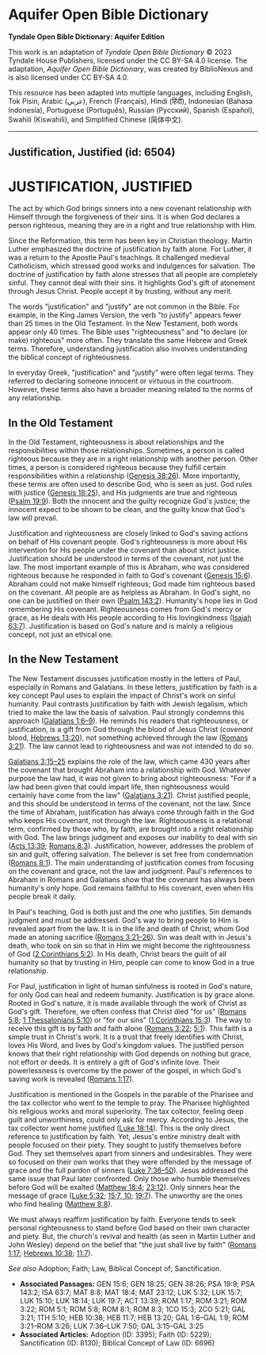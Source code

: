 # Aquifer Open Bible Dictionary

**Tyndale Open Bible Dictionary: Aquifer Edition**

This work is an adaptation of *Tyndale Open Bible Dictionary* © 2023 Tyndale House Publishers, licensed under the CC BY\-SA 4\.0 license. The adaptation, *Aquifer Open Bible Dictionary*, was created by BiblioNexus and is also licensed under CC BY\-SA 4\.0\.

This resource has been adapted into multiple languages, including English, Tok Pisin, Arabic (عربي), French (Français), Hindi (हिंदी), Indonesian (Bahasa Indonesia), Portuguese (Português), Russian (Русский), Spanish (Español), Swahili (Kiswahili), and Simplified Chinese (简体中文).



--------------------------------

## Justification, Justified (id: 6504)

JUSTIFICATION, JUSTIFIED
========================

The act by which God brings sinners into a new covenant relationship with Himself through the forgiveness of their sins. It is when God declares a person righteous, meaning they are in a right and true relationship with Him.

Since the Reformation, this term has been key in Christian theology. Martin Luther emphasized the doctrine of justification by faith alone. For Luther, it was a return to the Apostle Paul's teachings. It challenged medieval Catholicism, which stressed good works and indulgences for salvation. The doctrine of justification by faith alone stresses that all people are completely sinful. They cannot deal with their sins. It highlights God's gift of atonement through Jesus Christ. People accept it by trusting, without any merit.

The words "justification" and "justify" are not common in the Bible. For example, in the King James Version, the verb "to justify" appears fewer than 25 times in the Old Testament. In the New Testament, both words appear only 40 times. The Bible uses "righteousness" and "to declare (or make) righteous" more often. They translate the same Hebrew and Greek terms. Therefore, understanding justification also involves understanding the biblical concept of righteousness.

In everyday Greek, "justification" and "justify" were often legal terms. They referred to declaring someone innocent or virtuous in the courtroom. However, these terms also have a broader meaning related to the norms of any relationship.

In the Old Testament
--------------------

In the Old Testament, righteousness is about relationships and the responsibilities within those relationships. Sometimes, a person is called righteous because they are in a right relationship with another person. Other times, a person is considered righteous because they fulfill certain responsibilities within a relationship ([Genesis 38:26](https://ref.ly/Gen38:26)). More importantly, these terms are often used to describe God, who is seen as just. God rules with justice ([Genesis 18:25](https://ref.ly/Gen18:25)), and His judgments are true and righteous ([Psalm 19:9](https://ref.ly/Ps19:9)). Both the innocent and the guilty recognize God's justice; the innocent expect to be shown to be clean, and the guilty know that God's law will prevail.

Justification and righteousness are closely linked to God's saving actions on behalf of His covenant people. God's righteousness is more about His intervention for His people under the covenant than about strict justice. Justification should be understood in terms of the covenant, not just the law. The most important example of this is Abraham, who was considered righteous because he responded in faith to God's covenant ([Genesis 15:6](https://ref.ly/Gen15:6)). Abraham could not make himself righteous; God made him righteous based on the covenant. All people are as helpless as Abraham. In God's sight, no one can be justified on their own ([Psalm 143:2](https://ref.ly/Ps143:2)). Humanity's hope lies in God remembering His covenant. Righteousness comes from God's mercy or grace, as He deals with His people according to His lovingkindness ([Isaiah 63:7](https://ref.ly/Isa63:7)). Justification is based on God's nature and is mainly a religious concept, not just an ethical one.

In the New Testament
--------------------

The New Testament discusses justification mostly in the letters of Paul, especially in Romans and Galatians. In these letters, justification by faith is a key concept Paul uses to explain the impact of Christ's work on sinful humanity. Paul contrasts justification by faith with Jewish legalism, which tried to make the law the basis of salvation. Paul strongly condemns this approach ([Galatians 1:6–9](https://ref.ly/Gal1:6-Gal1:9)). He reminds his readers that righteousness, or justification, is a gift from God through the blood of Jesus Christ (*covenant* blood, [Hebrews 13:20](https://ref.ly/Heb13:20)), not something achieved through the law ([Romans 3:21](https://ref.ly/Rom3:21)). The law cannot lead to righteousness and was not intended to do so.

[Galatians 3:15–25](https://ref.ly/Gal3:15-Gal3:25) explains the role of the law, which came 430 years after the covenant that brought Abraham into a relationship with God. Whatever purpose the law had, it was not given to bring about righteousness: "For if a law had been given that could impart life, then righteousness would certainly have come from the law" ([Galatians 3:21](https://ref.ly/Gal3:21)). Christ justified people, and this should be understood in terms of the covenant, not the law. Since the time of Abraham, justification has always come through faith in the God who keeps His covenant, not through the law. Righteousness is a relational term, confirmed by those who, by faith, are brought into a right relationship with God. The law brings judgment and exposes our inability to deal with sin ([Acts 13:39](https://ref.ly/Acts13:39); [Romans 8:3](https://ref.ly/Rom8:3)). Justification, however, addresses the problem of sin and guilt, offering salvation. The believer is set free from condemnation ([Romans 8:1](https://ref.ly/Rom8:1)). The main understanding of justification comes from focusing on the covenant and grace, not the law and judgment. Paul's references to Abraham in Romans and Galatians show that the covenant has always been humanity's only hope. God remains faithful to His covenant, even when His people break it daily.

In Paul's teaching, God is both just and the one who justifies. Sin demands judgment and must be addressed. God's way to bring people to Him is revealed apart from the law. It is in the life and death of Christ, whom God made an atoning sacrifice ([Romans 3:21–26](https://ref.ly/Rom3:21-Rom3:26)). Sin was dealt with in Jesus's death, who took on sin so that in Him we might become the righteousness of God ([2 Corinthians 5:2](https://ref.ly/2Cor5:21)). In His death, Christ bears the guilt of all humanity so that by trusting in Him, people can come to know God in a true relationship.

For Paul, justification in light of human sinfulness is rooted in God's nature, for only God can heal and redeem humanity. Justification is by grace alone. Rooted in God's nature, it is made available through the work of Christ as God's gift. Therefore, we often confess that Christ died "for us" ([Romans 5:8](https://ref.ly/Rom5:8); [1 Thessalonians 5:10](https://ref.ly/1Thess5:10)) or "for our sins" ([1 Corinthians 15:3](https://ref.ly/1Cor15:3)). The way to receive this gift is by faith and faith alone ([Romans 3:22](https://ref.ly/Rom3:22); [5:1](https://ref.ly/Rom5:1)). This faith is a simple trust in Christ's work. It is a trust that freely identifies with Christ, loves His Word, and lives by God's kingdom values. The justified person knows that their right relationship with God depends on nothing but grace, not effort or deeds. It is entirely a gift of God's infinite love. Their powerlessness is overcome by the power of the gospel, in which God's saving work is revealed ([Romans 1:17](https://ref.ly/Rom1:17)).

Justification is mentioned in the Gospels in the parable of the Pharisee and the tax collector who went to the temple to pray. The Pharisee highlighted his religious works and moral superiority. The tax collector, feeling deep guilt and unworthiness, could only ask for mercy. According to Jesus, the tax collector went home justified ([Luke 18:14](https://ref.ly/Luke18:14)). This is the only direct reference to justification by faith. Yet, Jesus's entire ministry dealt with people focused on their piety. They sought to justify themselves before God. They set themselves apart from sinners and undesirables. They were so focused on their own works that they were offended by the message of grace and the full pardon of sinners ([Luke 7:36–50](https://ref.ly/Luke7:36-Luke7:50)). Jesus addressed the same issue that Paul later confronted. Only those who humble themselves before God will be exalted ([Matthew 18:4](https://ref.ly/Matt18:4); [23:12](https://ref.ly/Matt23:12)). Only sinners hear the message of grace ([Luke 5:32](https://ref.ly/Luke5:32); [15:7, 10](https://ref.ly/Luke15:7); [19:7](https://ref.ly/Luke19:7)). The unworthy are the ones who find healing ([Matthew 8:8](https://ref.ly/Matt8:8)).

We must always reaffirm justification by faith. Everyone tends to seek personal righteousness to stand before God based on their own character and piety. But, the church's revival and health (as seen in Martin Luther and John Wesley) depend on the belief that "the just shall live by faith" ([Romans 1:17](https://ref.ly/Rom1:17); [Hebrews 10:38](https://ref.ly/Heb10:38); [11:7](https://ref.ly/Heb11:7)).

*See also* Adoption; Faith; Law, Biblical Concept of; Sanctification.

* **Associated Passages:** GEN 15:6; GEN 18:25; GEN 38:26; PSA 19:9; PSA 143:2; ISA 63:7; MAT 8:8; MAT 18:4; MAT 23:12; LUK 5:32; LUK 15:7; LUK 15:10; LUK 18:14; LUK 19:7; ACT 13:39; ROM 1:17; ROM 3:21; ROM 3:22; ROM 5:1; ROM 5:8; ROM 8:1; ROM 8:3; 1CO 15:3; 2CO 5:21; GAL 3:21; 1TH 5:10; HEB 10:38; HEB 11:7; HEB 13:20; GAL 1:6–GAL 1:9; ROM 3:21–ROM 3:26; LUK 7:36–LUK 7:50; GAL 3:15–GAL 3:25
* **Associated Articles:** Adoption (ID: 3395); Faith (ID: 5229); Sanctification (ID: 8130); Biblical Concept of Law (ID: 6696)

